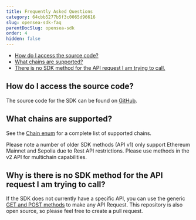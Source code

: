 ```yaml
---
title: Frequently Asked Questions
category: 64cbb5277b5f3c0065d96616
slug: opensea-sdk-faq
parentDocSlug: opensea-sdk
order: 4
hidden: false
---
```


- [How do I access the source code?](#how-do-i-access-the-source-code)
- [What chains are supported?](#what-chains-are-supported)
- [There is no SDK method for the API request I am trying to call.](#there-is-no-sdk-method-for-the-api-request-i-am-trying-to-call)

## How do I access the source code?

The source code for the SDK can be found on [GitHub](https://github.com/ProjectOpenSea/opensea-js).

## What chains are supported?

See the [Chain enum](https://github.com/ProjectOpenSea/opensea-js/blob/main/src/types.ts#L101) for a complete list of supported chains.

Please note a number of older SDK methods (API v1) only support Ethereum Mainnet and Sepolia due to Rest API restrictions. Please use methods in the v2 API for multichain capabilities.

## Why is there is no SDK method for the API request I am trying to call?

If the SDK does not currently have a specific API, you can use the generic [GET and POST methods](https://github.com/ProjectOpenSea/opensea-js/blob/main/src/api/api.ts#L612-L636) to make any API Request. This repository is also open source, so please feel free to create a pull request.
